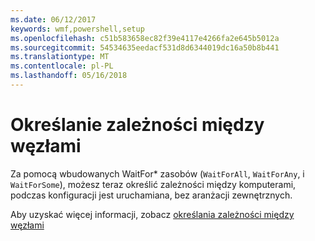 ```yaml
---
ms.date: 06/12/2017
keywords: wmf,powershell,setup
ms.openlocfilehash: c51b583658ec82f39e4117e4266fa2e645b5012a
ms.sourcegitcommit: 54534635eedacf531d8d6344019dc16a50b8b441
ms.translationtype: MT
ms.contentlocale: pl-PL
ms.lasthandoff: 05/16/2018
---
```

# <a name="specifying-cross-node-dependencies"></a>Określanie zależności między węzłami

Za pomocą wbudowanych WaitFor\* zasobów (`WaitForAll`, `WaitForAny`, i `WaitForSome`), możesz teraz określić zależności między komputerami, podczas konfiguracji jest uruchamiana, bez aranżacji zewnętrznych.

Aby uzyskać więcej informacji, zobacz [określania zależności między węzłami](https://msdn.microsoft.com/powershell/dsc/crossnodedependencies)
